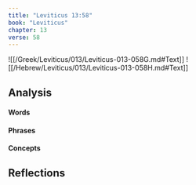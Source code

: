 ```yaml
---
title: "Leviticus 13:58"
book: "Leviticus"
chapter: 13
verse: 58
---
```

![[/Greek/Leviticus/013/Leviticus-013-058G.md#Text]]
![[/Hebrew/Leviticus/013/Leviticus-013-058H.md#Text]]

## Analysis

#### Words

#### Phrases

#### Concepts

## Reflections
